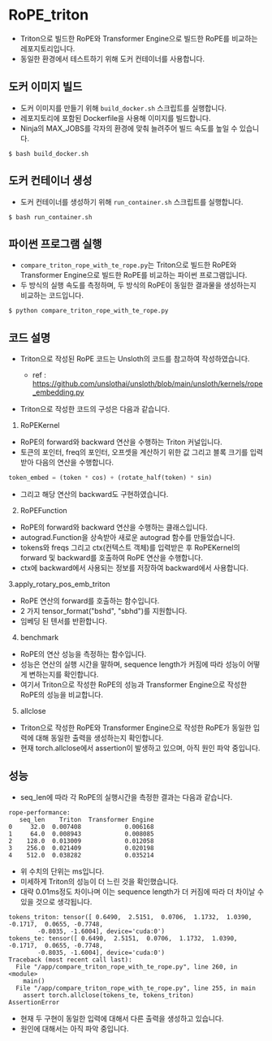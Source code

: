 # RoPE_triton

- Triton으로 빌드한 RoPE와 Transformer Engine으로 빌드한 RoPE를 비교하는 레포지토리입니다.        
- 동일한 환경에서 테스트하기 위해 도커 컨테이너를 사용합니다.         

## 도커 이미지 빌드

- 도커 이미지를 만들기 위해 `build_docker.sh` 스크립트를 실행합니다.             
- 레포지토리에 포함된 Dockerfile을 사용해 이미지를 빌드합니다.                 
- Ninja의 MAX_JOBS를 각자의 환경에 맞춰 늘려주어 빌드 속도를 높일 수 있습니다.                

```shell
$ bash build_docker.sh
```

## 도커 컨테이너 생성

- 도커 컨테이너를 생성하기 위해 `run_container.sh` 스크립트를 실행합니다.               

```shell
$ bash run_container.sh
```


## 파이썬 프로그램 실행

- `compare_triton_rope_with_te_rope.py`는 Triton으로 빌드한 RoPE와 Transformer Engine으로 빌드한 RoPE를 비교하는 파이썬 프로그램입니다.     
- 두 방식의 실행 속도를 측정하며, 두 방식의 RoPE이 동일한 결과물을 생성하는지 비교하는 코드입니다.

```shell
$ python compare_triton_rope_with_te_rope.py
```

## 코드 설명

- Triton으로 작성된 RoPE 코드는 Unsloth의 코드를 참고하여 작성하였습니다.         
  - ref : https://github.com/unslothai/unsloth/blob/main/unsloth/kernels/rope_embedding.py      

- Triton으로 작성한 코드의 구성은 다음과 같습니다.        
1. RoPEKernel        
  - RoPE의 forward와 backward 연산을 수행하는 Triton 커널입니다.        
  - 토큰의 포인터,  freq의 포인터, 오프셋을 계산하기 위한 값 그리고 블록 크기를 입력받아 다음의 연산을 수행합니다.        
  
  ```python
  token_embed = (token * cos) + (rotate_half(token) * sin)
  ```

  - 그리고 해당 연산의 backward도 구현하였습니다.           

2. RoPEFunction              
  - RoPE의 forward와 backward 연산을 수행하는 클래스입니다.               
  - autograd.Function을 상속받아 새로운 autograd 함수를 만들었습니다.          
  - tokens와 freqs 그리고 ctx(컨텍스트 객체)를 입력받은 후 RoPEKernel의 forward 및 backward를 호출하여 RoPE 연산을 수행합니다.      
  - ctx에 backward에서 사용되는 정보를 저장하여 backward에서 사용합니다.           

3.apply_rotary_pos_emb_triton               
  - RoPE 연산의 forward를 호출하는 함수입니다.      
  - 2 가지 tensor_format("bshd", "sbhd")를 지원합니다.     
  - 임베딩 된 텐서를 반환합니다.        

4. benchmark                  
  - RoPE의 연산 성능을 측정하는 함수입니다.       
  - 성능은 연산의 실행 시간을 말하며, sequence length가 커짐에 따라 성능이 어떻게 변하는지를 확인합니다.       
  - 여기서 Triton으로 작성한 RoPE의 성능과 Transformer Engine으로 작성한 RoPE의 성능을 비교합니다.            

5. allclose
  - Triton으로 작성한 RoPE와 Transformer Engine으로 작성한 RoPE가 동일한 입력에 대해 동일한 출력을 생성하는지 확인합니다.      
  - 현재 torch.allclose에서 assertion이 발생하고 있으며, 아직 원인 파악 중입니다.          

## 성능

- seq_len에 따라 각 RoPE의 실행시간을 측정한 결과는 다음과 같습니다.


```shell
rope-performance:
   seq_len    Triton  Transformer Engine
0     32.0  0.007408            0.006168
1     64.0  0.008943            0.008085
2    128.0  0.013009            0.012058
3    256.0  0.021409            0.020198
4    512.0  0.038282            0.035214
```

- 위 수치의 단위는 ms입니다.         
- 미세하게 Triton의 성능이 더 느린 것을 확인했습니다.            
- 대략 0.01ms정도 차이나며 이는 sequence length가 더 커짐에 따라 더 차이날 수 있을 것으로 생각됩니다.

```shell
tokens_triton: tensor([ 0.6490,  2.5151,  0.0706,  1.1732,  1.0390, -0.1717,  0.0655, -0.7748,
        -0.8035, -1.6004], device='cuda:0')
tokens_te: tensor([ 0.6490,  2.5151,  0.0706,  1.1732,  1.0390, -0.1717,  0.0655, -0.7748,
        -0.8035, -1.6004], device='cuda:0')
Traceback (most recent call last):
  File "/app/compare_triton_rope_with_te_rope.py", line 260, in <module>
    main()
  File "/app/compare_triton_rope_with_te_rope.py", line 255, in main
    assert torch.allclose(tokens_te, tokens_triton)
AssertionError
```

- 현재 두 구현이 동일한 입력에 대해서 다른 출력을 생성하고 있습니다.            
- 원인에 대해서는 아직 파악 중입니다.            
